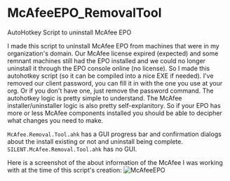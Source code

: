 # McAfeeEPO_RemovalTool
AutoHotkey Script to uninstall McAfee EPO

I made this script to uninstall McAfee EPO from machines that were in my organization's domain. Our McAfee license expired (expected) and some remnant machines still had the EPO installed and we could no longer uninstall it through the EPO console online (no license). So I made this autohotkey script (so it can be compiled into a nice EXE if needed). I've removed our client password, you can fill it in with the one you use at your org. Or if you don't have one, just remove the password command. The autohotkey logic is pretty simple to understand. The McAfee installer/uninstaller logic is also pretty self-explanitory. So if your EPO has more or less McAfee components installed you should be able to decipher what changes you need to make.

`McAfee.Removal.Tool.ahk` has a GUI progress bar and confirmation dialogs about the install existing or not and uninstall being complete.
`SILENT.McAfee.Removal.Tool.ahk` has no GUI.

Here is a screenshot of the about information of the McAfee I was working with at the time of this script's creation:
![McAfeeEPO](https://i.imgur.com/uGn5vHe.png)
